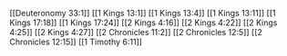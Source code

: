 [[Deuteronomy 33:1]]
[[1 Kings 13:1]]
[[1 Kings 13:4]]
[[1 Kings 13:11]]
[[1 Kings 17:18]]
[[1 Kings 17:24]]
[[2 Kings 4:16]]
[[2 Kings 4:22]]
[[2 Kings 4:25]]
[[2 Kings 4:27]]
[[2 Chronicles 11:2]]
[[2 Chronicles 12:5]]
[[2 Chronicles 12:15]]
[[1 Timothy 6:11]]
